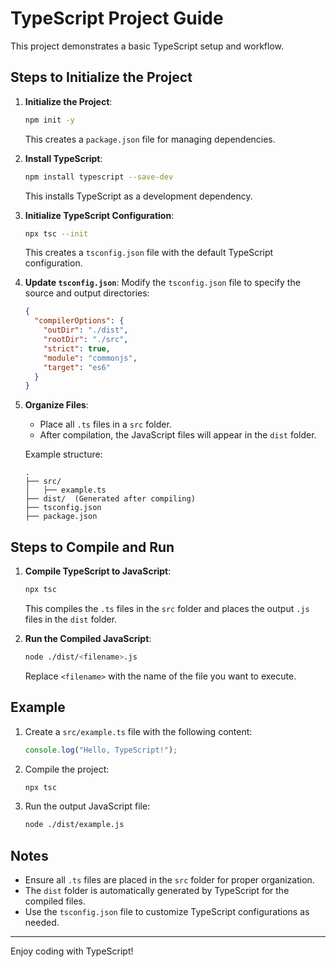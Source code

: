 
# TypeScript Project Guide

This project demonstrates a basic TypeScript setup and workflow.

## Steps to Initialize the Project

1. **Initialize the Project**:
   ```bash
   npm init -y
   ```
   This creates a `package.json` file for managing dependencies.

2. **Install TypeScript**:
   ```bash
   npm install typescript --save-dev
   ```
   This installs TypeScript as a development dependency.

3. **Initialize TypeScript Configuration**:
   ```bash
   npx tsc --init
   ```
   This creates a `tsconfig.json` file with the default TypeScript configuration.

4. **Update `tsconfig.json`**:
   Modify the `tsconfig.json` file to specify the source and output directories:
   ```json
   {
     "compilerOptions": {
       "outDir": "./dist",
       "rootDir": "./src",
       "strict": true,
       "module": "commonjs",
       "target": "es6"
     }
   }
   ```

5. **Organize Files**:
   - Place all `.ts` files in a `src` folder.
   - After compilation, the JavaScript files will appear in the `dist` folder.

   Example structure:
   ```
   .
   ├── src/
   │   ├── example.ts
   ├── dist/  (Generated after compiling)
   ├── tsconfig.json
   ├── package.json
   ```

## Steps to Compile and Run

1. **Compile TypeScript to JavaScript**:
   ```bash
   npx tsc
   ```
   This compiles the `.ts` files in the `src` folder and places the output `.js` files in the `dist` folder.

2. **Run the Compiled JavaScript**:
   ```bash
   node ./dist/<filename>.js
   ```
   Replace `<filename>` with the name of the file you want to execute.

## Example

1. Create a `src/example.ts` file with the following content:
   ```typescript
   console.log("Hello, TypeScript!");
   ```

2. Compile the project:
   ```bash
   npx tsc
   ```

3. Run the output JavaScript file:
   ```bash
   node ./dist/example.js
   ```

## Notes

- Ensure all `.ts` files are placed in the `src` folder for proper organization.
- The `dist` folder is automatically generated by TypeScript for the compiled files.
- Use the `tsconfig.json` file to customize TypeScript configurations as needed.

---

Enjoy coding with TypeScript!

